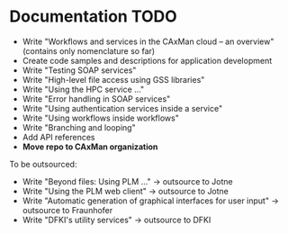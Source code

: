 # Documentation TODO
* Write "Workflows and services in the CAxMan cloud – an overview" (contains only nomenclature so far)
* Create code samples and descriptions for application development
* Write "Testing SOAP services"
* Write "High-level file access using GSS libraries"
* Write "Using the HPC service ..."
* Write "Error handling in SOAP services"
* Write "Using authentication services inside a service"
* Write "Using workflows inside workflows"
* Write "Branching and looping"
* Add API references
* **Move repo to CAxMan organization**

To be outsourced:
* Write "Beyond files: Using PLM ..." -> outsource to Jotne
* Write "Using the PLM web client" -> outsource to Jotne
* Write "Automatic generation of graphical interfaces for user input" -> outsource to Fraunhofer
* Write "DFKI's utility services" -> outsource to DFKI
